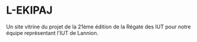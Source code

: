 # L-EKIPAJ
Un site vitrine du projet de la 21ème édition de la Régate des IUT pour notre équipe représentant l'IUT de Lannion.
